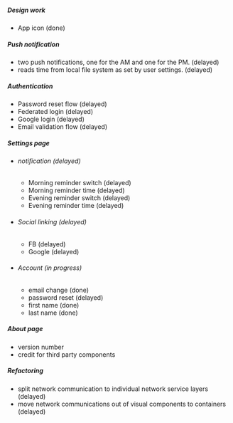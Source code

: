 ##### Design work
  - App icon (done)

##### Push notification
  - two push notifications, one for the AM and one for the PM. (delayed)
  - reads time from local file system as set by user settings. (delayed)

##### Authentication
  - Password reset flow (delayed)
  - Federated login (delayed)
  - Google login (delayed)
  - Email validation flow (delayed)

##### Settings page
  - ###### notification (delayed)
    - Morning reminder switch (delayed)
    - Morning reminder time (delayed)
    - Evening reminder switch (delayed)
    - Evening reminder time (delayed)

  - ###### Social linking (delayed)
    - FB (delayed)
    - Google (delayed)

  - ###### Account (in progress)
    - email change (done)
    - password reset (delayed)
    - first name (done)
    - last name (done)

##### About page
  - version number
  - credit for third party components

##### Refactoring
  - split network communication to individual network service layers (delayed)
  - move network communications out of visual components to containers (delayed)
